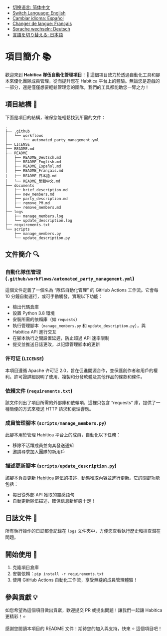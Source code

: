 - [切换语言: 简体中文](/README.md)
- [Switch Language: English](/README/README_English.md)
- [Cambiar idioma: Español](/README/README_Español.md)
- [Changer de langue: Français](/README/README_Français.md)
- [Sprache wechseln: Deutsch](/README/README_Deutsch.md)
- [言語を切り替える: 日本語](/README/README_日本語.md)

# 項目簡介 📚

歡迎來到 **Habitica 隊伍自動化管理項目**！🎉 這個項目致力於透過自動化工具和腳本來優化團隊成員管理，從而提升您在 Habitica 平台上的體驗。無論您是遊戲的一部分，還是僅僅想要輕鬆管理您的團隊，我們的工具都能助您一臂之力！

## 項目結構 📂

下面是項目的結構，確保您能輕鬆找到所需的文件：

```
.
├── .github
│   └── workflows
│       └── automated_party_management.yml
├── LICENSE
├── README.md
├── README
│   ├── README_Deutsch.md
│   ├── README_English.md
│   ├── README_Español.md
│   ├── README_Français.md
│   ├── README_日本語.md
│   └── README_繁體中文.md
├── documents
│   ├── brief_description.md
│   ├── new_members.md
│   ├── party_description.md
│   ├── remove_PM.md
│   └── remove_members.md
├── logs
│   ├── manage_members.log
│   └── update_description.log
├── requirements.txt
└── scripts
    ├── manage_members.py
    └── update_description.py
```

## 文件簡介 🔍

### 自動化隊伍管理 (`.github/workflows/automated_party_management.yml`)
這個文件定義了一個名為 “隊伍自動化管理” 的 GitHub Actions 工作流。它會每 10 分鐘自動運行，或可手動觸發，實現以下功能：
- 檢出代碼倉庫
- 設置 Python 3.8 環境
- 安裝所需的依賴庫（如 `requests`）
- 執行管理腳本（`manage_members.py` 和 `update_description.py`），與 Habitica API 進行交互
- 在腳本執行之間設置延遲，防止超過 API 速率限制
- 提交並推送日誌更改，以記錄管理腳本的更新

### 许可证 (`LICENSE`)
本項目遵循 Apache 许可证 2.0，旨在促進開源合作，並保護創作者和用戶的權利。許可證詳細說明了使用、複製和分發軟體及其他作品的條款和條件。

### 依賴文件 (`requirements.txt`)
該文件列出了項目所需的外部庫和依賴項，這裡只包含 “requests” 庫，提供了一種簡便的方式來發送 HTTP 請求和處理響應。

### 成員管理腳本 (`scripts/manage_members.py`)
此腳本用於管理 Habitica 平台上的成員，自動化以下任務：
- 移除不活躍成員並向其發送通知
- 邀請尋求加入團隊的新用戶

### 描述更新腳本 (`scripts/update_description.py`)
該腳本負責更新 Habitica 隊伍的描述，動態獲取內容並進行更新。它的關鍵功能包括：
- 每日從外部 API 獲取的靈感語句
- 自動更新隊伍描述，確保信息新鮮感十足！

## 日誌文件 📜
所有執行操作的日誌都會記錄在 `logs` 文件夾中，方便您查看執行歷史和排查潛在問題。

## 開始使用 🚀

1. 克隆項目倉庫
2. 安裝依賴：`pip install -r requirements.txt`
3. 使用 GitHub Actions 自動化工作流，享受無縫的成員管理體驗！

## 參與貢獻 💡
如您希望為這個項目做出貢獻，歡迎提交 PR 或提出問題！讓我們一起讓 Habitica 更精彩！⭐️

感謝您閱讀本項目的 README 文件！期待您的加入與支持，快來 ⭐️ 這個項目吧！